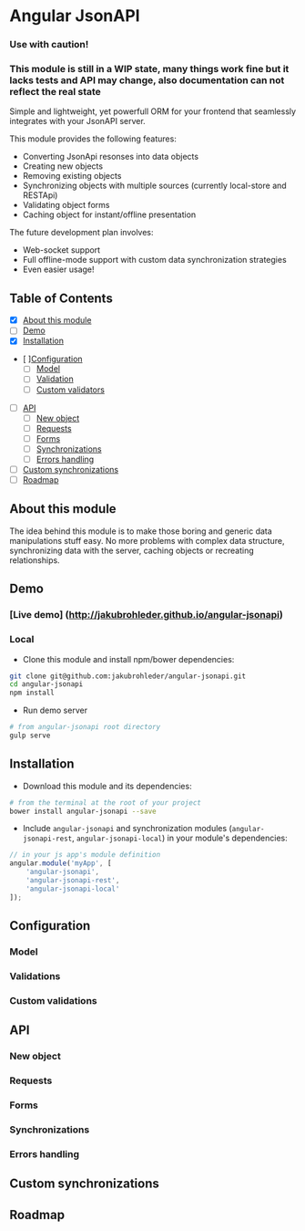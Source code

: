 # Angular JsonAPI

### Use with caution!
### This module is still in a WIP state, many things work fine but it lacks tests and API may change, also documentation can not reflect the real state

Simple and lightweight, yet powerfull ORM for your frontend that seamlessly integrates with your JsonAPI server.

This module provides the following features:

* Converting JsonApi resonses into data objects
* Creating new objects
* Removing existing objects
* Synchronizing objects with multiple sources (currently local-store and RESTApi)
* Validating object forms
* Caching object for instant/offline presentation

The future development plan involves:

* Web-socket support
* Full offline-mode support with custom data synchronization strategies
* Even easier usage!

## Table of Contents

* [x] [About this module](#about-this-module)
* [ ] [Demo](#demo)
* [x] [Installation](#installation)
* [ ][Configuration](#configuration)
	* [ ] [Model](#model)
	* [ ] [Validation](#validation)
	* [ ] [Custom validators](#custom-validators)
* [ ] [API](#api)
	* [ ] [New object](#new-object) 
	* [ ] [Requests](#requests)
	* [ ] [Forms](#forms)
	* [ ] [Synchronizations](#synchronizations)
	* [ ] [Errors handling](#errors-handling)
* [ ] [Custom synchronizations](#custom-synchronizations)
* [ ] [Roadmap](#using-alternate-response-formats)

## About this module

The idea behind this module is to make those boring and generic data manipulations stuff easy. No more problems with complex data structure, synchronizing data with the server, caching objects or recreating relationships.

## Demo

### [Live demo] (http://jakubrohleder.github.io/angular-jsonapi)

### Local

* Clone this module and install npm/bower dependencies:

~~~bash
git clone git@github.com:jakubrohleder/angular-jsonapi.git
cd angular-jsonapi
npm install
~~~

* Run demo server

~~~bash
# from angular-jsonapi root directory
gulp serve
~~~

## Installation

* Download this module and its dependencies:

~~~bash
# from the terminal at the root of your project
bower install angular-jsonapi --save
~~~
  
* Include `angular-jsonapi` and synchronization modules (`angular-jsonapi-rest`, `angular-jsonapi-local`) in your module's dependencies:
  
~~~javascript
// in your js app's module definition
angular.module('myApp', [
	'angular-jsonapi',
	'angular-jsonapi-rest',
	'angular-jsonapi-local'
]);
~~~

## Configuration

### Model

### Validations

### Custom validations

## API

### New object

### Requests

### Forms

### Synchronizations

### Errors handling

## Custom synchronizations



## Roadmap



